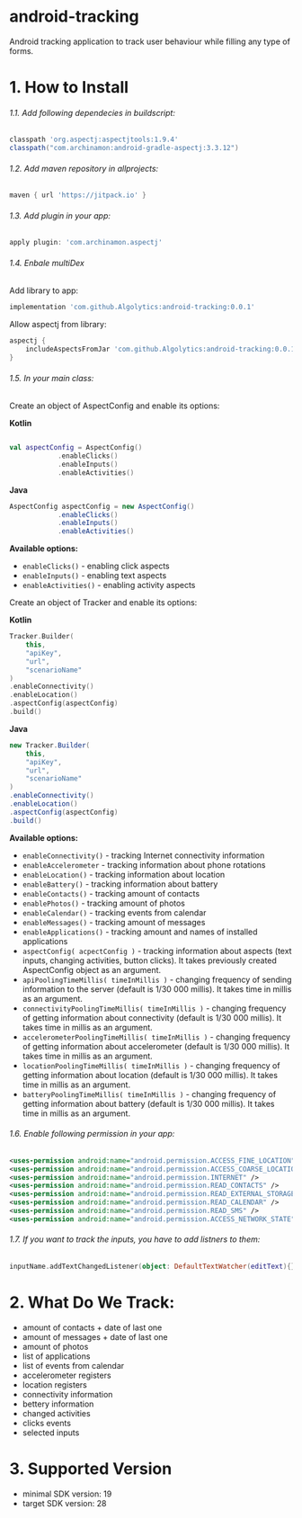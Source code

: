 # android-tracking
Android tracking application to track user behaviour while filling any type of forms.

# 1. How to Install
###### 1.1. Add following dependecies in buildscript:
```groovy
classpath 'org.aspectj:aspectjtools:1.9.4'
classpath("com.archinamon:android-gradle-aspectj:3.3.12")
```
###### 1.2. Add maven repository in allprojects:
```groovy
maven { url 'https://jitpack.io' }
```

###### 1.3. Add plugin in your app:
```groovy
apply plugin: 'com.archinamon.aspectj'
```

###### 1.4. Enbale multiDex

 Add library to app:
```groovy
implementation 'com.github.Algolytics:android-tracking:0.0.1'
```
 Allow aspectj from library:
```groovy
aspectj {
    includeAspectsFromJar 'com.github.Algolytics:android-tracking:0.0.1'
}
```

###### 1.5. In your main class:
Create an object of AspectConfig and enable its options:
 
 **Kotlin**
```kotlin

val aspectConfig = AspectConfig()
            .enableClicks()
            .enableInputs()
            .enableActivities()
```
**Java**
```java
AspectConfig aspectConfig = new AspectConfig()
            .enableClicks()
            .enableInputs()
            .enableActivities()
```
**Available options:**
- `enableClicks()` - enabling click aspects
- `enableInputs()` - enabling text aspects
- `enableActivities()` - enabling activity aspects

Create an object of Tracker and enable its options:

**Kotlin**
```kotlin
Tracker.Builder(
    this,
    "apiKey",
    "url",
    "scenarioName"
)
.enableConnectivity()
.enableLocation()
.aspectConfig(aspectConfig)
.build()
```
**Java**
```Java
new Tracker.Builder(
    this,
    "apiKey",
    "url",
    "scenarioName"
)
.enableConnectivity()
.enableLocation()
.aspectConfig(aspectConfig)
.build()
```

**Available options:**
- `enableConnectivity()` - tracking Internet connectivity information
- `enableAccelerometer` - tracking information about phone rotations
- `enableLocation()` - tracking information about location
- `enableBattery()` - tracking information about battery
- `enableContacts()` - tracking amount of contacts
- `enablePhotos()` - tracking amount of photos
- `enableCalendar()` - tracking events from calendar
- `enableMessages()` - tracking amount of messages
- `enableApplications()` - tracking amount and names of installed applications
- `aspectConfig( acpectConfig )` - tracking information about aspects (text inputs, changing activities, button clicks). It takes previously created AspectConfig object as an argument.
- `apiPoolingTimeMillis( timeInMillis )` - changing frequency of sending information to the server (default is 1/30 000 millis). It takes time in millis as an argument.
- `connectivityPoolingTimeMillis( timeInMillis )` - changing frequency of getting information about connectivity (default is 1/30 000 millis). It takes time in millis as an argument.
- `accelerometerPoolingTimeMillis( timeInMillis )` - changing frequency of getting information about accelerometer (default is 1/30 000 millis). It takes time in millis as an argument.
- `locationPoolingTimeMillis( timeInMillis )` - changing frequency of getting information about location (default is 1/30 000 millis). It takes time in millis as an argument.
- `batteryPoolingTimeMillis( timeInMillis )` - changing frequency of getting information about battery (default is 1/30 000 millis). It takes time in millis as an argument.


###### 1.6. Enable following permission in your app:

```xml
<uses-permission android:name="android.permission.ACCESS_FINE_LOCATION" />
<uses-permission android:name="android.permission.ACCESS_COARSE_LOCATION" />
<uses-permission android:name="android.permission.INTERNET" />
<uses-permission android:name="android.permission.READ_CONTACTS" />
<uses-permission android:name="android.permission.READ_EXTERNAL_STORAGE" />
<uses-permission android:name="android.permission.READ_CALENDAR" />
<uses-permission android:name="android.permission.READ_SMS" />
<uses-permission android:name="android.permission.ACCESS_NETWORK_STATE" />
```
###### 1.7. If you want to track the inputs, you have to add listners to them:
```kotlin
inputName.addTextChangedListener(object: DefaultTextWatcher(editText){})
```

# 2. What Do We Track:
- amount of contacts + date of last one
- amount of messages + date of last one
- amount of photos
- list of applications
- list of events from calendar
- accelerometer registers
- location registers
- connectivity information
- bettery information
- changed activities
- clicks events
- selected inputs

# 3. Supported Version
- minimal SDK version: 19
- target SDK version: 28
